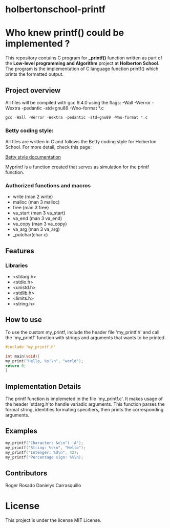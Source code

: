 # holbertonschool-printf

# Who knew printf() could be implemented ?

This repository contains C program for **_printf()** function written as part of the **Low-level programming and Algorithm** project at **Holberton School**. The program is the implementation of C language function printf() which prints the formatted output.


## Project overview

All files will be compiled with gcc 9.4.0 using the flags: -Wall -Werror -Wextra -pedantic -std=gnu89 -Wno-format *.c

```c
gcc -Wall -Werror -Wextra -pedantic -std=gnu89 -Wno-format *.c
```

### Betty coding style:

All files are written in C and follows the Betty coding style for Holberton School. For more detail, check this page:

[Betty style documentation](https://github.com/holbertonschool/Betty/wiki)



Myprintf is a function created that serves as simulation for the printf function.

### Authorized functions and macros
* write (man 2 write)
* malloc (man 3 malloc)
* free (man 3 free)
* va_start (man 3 va_start)
* va_end (man 3 va_end)
* va_copy (man 3 va_copy)
* va_arg (man 3 va_arg)
* _putchar(char c)


## Features

### Libraries
* <stdarg.h>
* <stdio.h>
* <unistd.h>
* <stdlib.h>
* <limits.h>
* <string.h>



## How to use
To use the custom my_printf, include the header file 'my_printf.h' and call the 'my_printf' function with strings and arguments that wants to be printed.
```c
#include "my_printf.h'

int main(void){
my_print("Hello, %s!\n", "world");
return 0;
}
```

## Implementation Details
The printf function is implemeted in the file 'my_printf.c'. It makes usage of the header 'stdarg.h'to handle variadic arguments. This function parses the format string, identifies formating specifiers, then prints the corresponding arguments.

## Examples

```c
my_printf("Character: &c\n") 'A');
my_printf("String: %s\n", "Hello");
my_printf("Intenger: %d\n", 42);
my_printf("Percentage sign: %%\n);
```

## Contributors
Roger Rosado
Danielys Carrasquillo

# License
This project is under the license MIT License.
